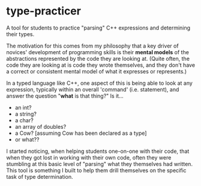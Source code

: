 # type-practicer

A tool for students to practice "parsing" C++ expressions and determining
their types.

The motivation for this comes from my philosophy that a key driver of novices'
development of programming skills is their **mental models** of the abstractions 
represented by the code they are looking at. (Quite often, the code they are looking
at is code they wrote themselves, and they don't have a correct or consistent mental
model of what it expresses or represents.)

In a typed language like C++, one
aspect of this is being able to look at any expression, typically within an overall
'command' (i.e. statement), and answer the question "**what** is that thing?"
Is it...
- an int?
- a string?
- a char?
- an array of doubles?
- a Cow? [assuming Cow has been declared as a type]
- or what??

I started noticing, when helping students one-on-one with their code, that when they
got lost in working with their own code, often they were stumbling at this basic level
of "parsing" what they themselves had written. This tool is something I built to
help them drill themselves on the specific task of type determination.
